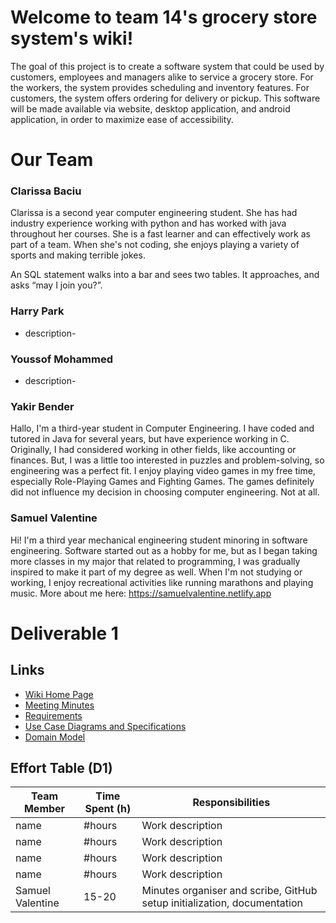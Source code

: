 # Welcome to team 14's grocery store system's wiki!
The goal of this project is to create a software system that could be used by customers, employees and managers alike to service a grocery store. 
For the workers, the system provides scheduling and inventory features. For customers, the system offers ordering for delivery or pickup. 
This software will be made available via website, desktop application, and android application, in order to maximize ease of accessibility.

# Our Team

### Clarissa Baciu
Clarissa is a second year computer engineering student. She has had industry experience working with python and has worked with java throughout her courses. She is a fast learner and can effectively work as part of a team. When she's not coding, she enjoys playing a variety of sports and making terrible jokes.

An SQL statement walks into a bar and sees two tables. It approaches, and asks “may I join you?”. 

### Harry Park
- description-

### Youssof Mohammed
- description-

### Yakir Bender
Hallo, I'm a third-year student in Computer Engineering. I have coded and tutored in Java for several years, but have experience working in C. Originally, I had considered working in other fields, like accounting or finances. But, I was a little too interested in puzzles and problem-solving, so engineering was a perfect fit. I enjoy playing video games in my free time, especially Role-Playing Games and Fighting Games. The games definitely did not influence my decision in choosing computer engineering. Not at all.

### Samuel Valentine
Hi! I'm a third year mechanical engineering student minoring in software engineering. Software started out as a hobby for me, but as I began taking more classes in my major that related to programming, I was gradually inspired to make it part of my degree as well.  When I'm not studying or working, I enjoy recreational activities like running marathons and playing music. More about me here: https://samuelvalentine.netlify.app

# Deliverable 1
## Links
* [Wiki Home Page](https://github.com/McGill-ECSE321-Winter2022/project-group-group-14/wiki)
* [Meeting Minutes](https://github.com/McGill-ECSE321-Winter2022/project-group-group-14/wiki/Meeting-Minutes)
* [Requirements](https://github.com/McGill-ECSE321-Winter2022/project-group-group-14/wiki/Requirements)   
* [Use Case Diagrams and Specifications](https://github.com/McGill-ECSE321-Winter2022/project-group-group-14/wiki/Use-Cases)   
* [Domain Model](https://github.com/McGill-ECSE321-Winter2022/project-group-group-14/wiki/Domain-Model)   

## Effort Table (D1)
| Team Member | Time Spent (h) | Responsibilities | 
| --- | --- | --- |
| name | #hours | Work description |
| name | #hours | Work description |
| name | #hours | Work description |
| name | #hours | Work description |
| Samuel Valentine | 15-20 | Minutes organiser and scribe, GitHub setup initialization, documentation |
